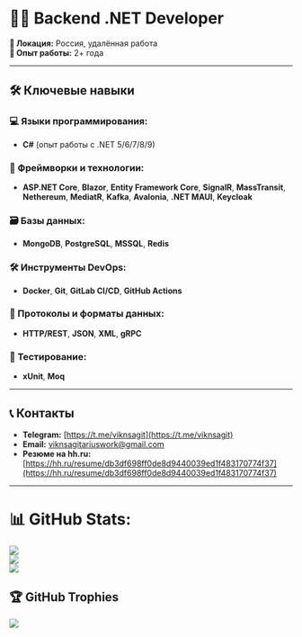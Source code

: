 # 🧑‍💻 Backend .NET Developer

**📍 Локация:** Россия, удалённая работа  
**📅 Опыт работы:** 2+ года  

---

## 🛠️ Ключевые навыки

### 💻 Языки программирования:
- **C#** (опыт работы с .NET 5/6/7/8/9)

### 🚀 Фреймворки и технологии:
- **ASP.NET Core**, **Blazor**, **Entity Framework Core**, **SignalR**, **MassTransit**, **Nethereum**, **MediatR**, **Kafka**, **Avalonia**, **.NET MAUI**, **Keycloak**

### 🗃️ Базы данных:
- **MongoDB**, **PostgreSQL**, **MSSQL**, **Redis**

### 🛠️ Инструменты DevOps:
- **Docker**, **Git**, **GitLab CI/CD**, **GitHub Actions**

### 📡 Протоколы и форматы данных:
- **HTTP/REST**, **JSON**, **XML**, **gRPC**

### 🧪 Тестирование:
- **xUnit**, **Moq**

---

## 📞 Контакты

- **Telegram:** [https://t.me/viknsagit](https://t.me/viknsagit)  
- **Email:** [viknsagitariuswork@gmail.com](mailto:viknsagitariuswork@gmail.com)  
- **Резюме на hh.ru:** [https://hh.ru/resume/db3df698ff0de8d9440039ed1f483170774f37](https://hh.ru/resume/db3df698ff0de8d9440039ed1f483170774f37)  
---
# 📊 GitHub Stats:
![](https://github-readme-stats.vercel.app/api?username=viknsagit&theme=dark&hide_border=false&include_all_commits=true&count_private=true)<br/>
![](https://nirzak-streak-stats.vercel.app/?user=viknsagit&theme=dark&hide_border=false)<br/>
![](https://github-readme-stats.vercel.app/api/top-langs/?username=viknsagit&theme=dark&hide_border=false&include_all_commits=true&count_private=true&layout=compact)

## 🏆 GitHub Trophies
![](https://github-profile-trophy.vercel.app/?username=viknsagit&theme=radical&no-frame=false&no-bg=true&margin-w=4)
